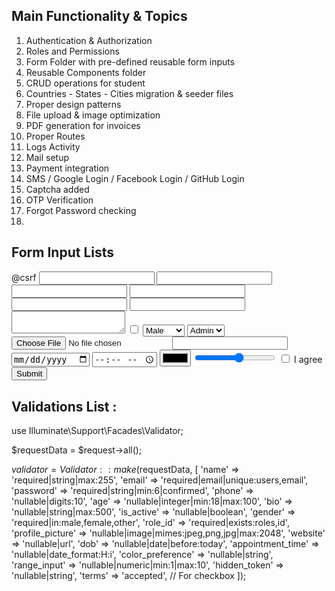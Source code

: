 ## Main Functionality & Topics

1. Authentication & Authorization            
2. Roles and Permissions          
3. Form Folder with pre-defined reusable form inputs      
4. Reusable Components folder 
5. CRUD operations for student 
6. Countries - States - Cities migration & seeder files 
7. Proper design patterns 
8. File upload & image optimization 
9. PDF generation for invoices 
10. Proper Routes 
11. Logs Activity 
12. Mail setup 
13. Payment integration 
14. SMS / Google Login / Facebook Login / GitHub Login 
15. Captcha added 
16. OTP Verification 
17. Forgot Password checking 
18. 







## Form Input Lists 

<form method="POST" enctype="multipart/form-data">
    @csrf
    <input type="text" name="name">
    <input type="email" name="email">
    <input type="password" name="password">
    <input type="password" name="password_confirmation">
    <input type="tel" name="phone">
    <input type="number" name="age">
    <textarea name="bio"></textarea>
    <input type="checkbox" name="is_active" value="1">
    <select name="gender">
        <option value="male">Male</option>
        <option value="female">Female</option>
        <option value="other">Other</option>
    </select>
    <select name="role_id">
        <option value="1">Admin</option>
        <option value="2">User</option>
    </select>
    <input type="file" name="profile_picture">
    <input type="url" name="website">
    <input type="date" name="dob">
    <input type="time" name="appointment_time">
    <input type="color" name="color_preference">
    <input type="range" name="range_input" min="1" max="10">
    <input type="hidden" name="hidden_token" value="12345">
    <input type="checkbox" name="terms" value="1"> I agree
    <button type="submit">Submit</button>
</form>






## Validations List : 

use Illuminate\Support\Facades\Validator;

$requestData = $request->all();

$validator = Validator::make($requestData, [
    'name'              => 'required|string|max:255',
    'email'             => 'required|email|unique:users,email',
    'password'          => 'required|string|min:6|confirmed',
    'phone'             => 'nullable|digits:10',
    'age'               => 'nullable|integer|min:18|max:100',
    'bio'               => 'nullable|string|max:500',
    'is_active'         => 'nullable|boolean',
    'gender'            => 'required|in:male,female,other',
    'role_id'           => 'required|exists:roles,id',
    'profile_picture'   => 'nullable|image|mimes:jpeg,png,jpg|max:2048',
    'website'           => 'nullable|url',
    'dob'               => 'nullable|date|before:today',
    'appointment_time'  => 'nullable|date_format:H:i',
    'color_preference'  => 'nullable|string',
    'range_input'       => 'nullable|numeric|min:1|max:10',
    'hidden_token'      => 'nullable|string',
    'terms'             => 'accepted', // For checkbox
]);
